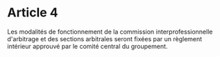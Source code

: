 # Article 4

Les modalités de fonctionnement de la commission interprofessionnelle d'arbitrage et des sections arbitrales seront fixées par un règlement intérieur approuvé par le comité central du groupement.
